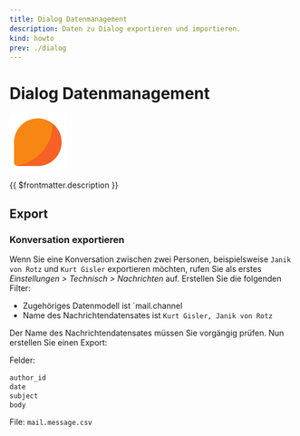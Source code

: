 ```yaml
---
title: Dialog Datenmanagement
description: Daten zu Dialog exportieren und importieren.
kind: howto
prev: ./dialog
---
```


# Dialog Datenmanagement

![icons_odoo_mail](attachments/icons_odoo_mail.png)

{{ $frontmatter.description }}

## Export

### Konversation exportieren

Wenn Sie eine Konversation zwischen zwei Personen, beispielsweise `Janik von Rotz` und `Kurt Gisler` exportieren möchten, rufen Sie als erstes _Einstellungen > Technisch > Nachrichten_ auf. Erstellen Sie die folgenden Filter:

- Zugehöriges Datenmodell ist `mail.channel
- Name des Nachrichtendatensates ist `Kurt Gisler, Janik von Rotz`

Der Name des Nachrichtendatensates müssen Sie vorgängig prüfen. Nun erstellen Sie einen Export:

Felder:

```
author_id
date
subject
body
```

File: `mail.message.csv`
